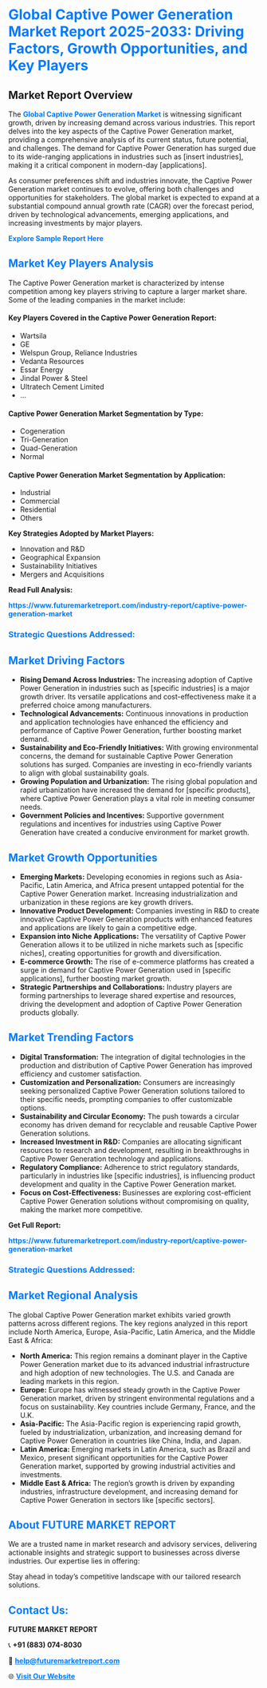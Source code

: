 <h1 style="color: #007BFF;">Global Captive Power Generation Market Report 2025-2033: Driving Factors, Growth Opportunities, and Key Players</h1>

<section id="overview">
<h2>Market Report Overview</h2>
<p>The <a href="https://www.futuremarketreport.com/industry-report/captive-power-generation-market" style="color: #007BFF; text-decoration: none;"><strong>Global Captive Power Generation Market</strong></a> is witnessing significant growth, driven by increasing demand across various industries. This report delves into the key aspects of the Captive Power Generation market, providing a comprehensive analysis of its current status, future potential, and challenges. The demand for Captive Power Generation has surged due to its wide-ranging applications in industries such as [insert industries], making it a critical component in modern-day [applications].</p>
<p>As consumer preferences shift and industries innovate, the Captive Power Generation market continues to evolve, offering both challenges and opportunities for stakeholders. The global market is expected to expand at a substantial compound annual growth rate (CAGR) over the forecast period, driven by technological advancements, emerging applications, and increasing investments by major players.</p>
</section>

<section id="overview">
<p><a href="https://www.futuremarketreport.com/request-sample/reportId=64084" style="color: #007BFF; text-decoration: none;"><strong>Explore Sample Report Here</strong></a></p>
</section>

<section id="key-players">
<h2 style="color: #007BFF;">Market Key Players Analysis</h2>
<p>The Captive Power Generation market is characterized by intense competition among key players striving to capture a larger market share. Some of the leading companies in the market include:</p>
<h4>Key Players Covered in the Captive Power Generation Report:</h4>
<ul><li>Wartsila</li><li>GE</li><li>Welspun Group, Reliance Industries</li><li>Vedanta Resources</li><li>Essar Energy</li><li>Jindal Power &amp; Steel</li><li>Ultratech Cement Limited</li><li>...</li></ul>
<h4>Captive Power Generation Market Segmentation by Type:</h4>
<ul><li>Cogeneration</li><li>Tri-Generation</li><li>Quad-Generation</li><li>Normal</li></ul>

<h4>Captive Power Generation Market Segmentation by Application:</h4>
<ul><li>Industrial</li><li>Commercial</li><li>Residential</li><li>Others</li></ul>
<p><strong>Key Strategies Adopted by Market Players:</strong></p>
<ul>
<li>Innovation and R&D</li>
<li>Geographical Expansion</li>
<li>Sustainability Initiatives</li>
<li>Mergers and Acquisitions</li>
</ul>
</section>

<section>
<p><strong>Read Full Analysis: </strong></p><a href="https://www.futuremarketreport.com/industry-report/captive-power-generation-market" style="color: #007BFF; text-decoration: none;"><strong>https://www.futuremarketreport.com/industry-report/captive-power-generation-market</strong></a>
<h3 style="color: #007BFF;">Strategic Questions Addressed:</h3>
</section>

<section id="driving-factors">
<h2 style="color: #007BFF;">Market Driving Factors</h2>
<ul>
<li><strong>Rising Demand Across Industries:</strong> The increasing adoption of Captive Power Generation in industries such as [specific industries] is a major growth driver. Its versatile applications and cost-effectiveness make it a preferred choice among manufacturers.</li>
<li><strong>Technological Advancements:</strong> Continuous innovations in production and application technologies have enhanced the efficiency and performance of Captive Power Generation, further boosting market demand.</li>
<li><strong>Sustainability and Eco-Friendly Initiatives:</strong> With growing environmental concerns, the demand for sustainable Captive Power Generation solutions has surged. Companies are investing in eco-friendly variants to align with global sustainability goals.</li>
<li><strong>Growing Population and Urbanization:</strong> The rising global population and rapid urbanization have increased the demand for [specific products], where Captive Power Generation plays a vital role in meeting consumer needs.</li>
<li><strong>Government Policies and Incentives:</strong> Supportive government regulations and incentives for industries using Captive Power Generation have created a conducive environment for market growth.</li>
</ul>
</section>

<section id="growth-opportunities">
<h2 style="color: #007BFF;">Market Growth Opportunities</h2>
<ul>
<li><strong>Emerging Markets:</strong> Developing economies in regions such as Asia-Pacific, Latin America, and Africa present untapped potential for the Captive Power Generation market. Increasing industrialization and urbanization in these regions are key growth drivers.</li>
<li><strong>Innovative Product Development:</strong> Companies investing in R&D to create innovative Captive Power Generation products with enhanced features and applications are likely to gain a competitive edge.</li>
<li><strong>Expansion into Niche Applications:</strong> The versatility of Captive Power Generation allows it to be utilized in niche markets such as [specific niches], creating opportunities for growth and diversification.</li>
<li><strong>E-commerce Growth:</strong> The rise of e-commerce platforms has created a surge in demand for Captive Power Generation used in [specific applications], further boosting market growth.</li>
<li><strong>Strategic Partnerships and Collaborations:</strong> Industry players are forming partnerships to leverage shared expertise and resources, driving the development and adoption of Captive Power Generation products globally.</li>
</ul>
</section>

<section id="trending-factors">
<h2 style="color: #007BFF;">Market Trending Factors</h2>
<ul>
<li><strong>Digital Transformation:</strong> The integration of digital technologies in the production and distribution of Captive Power Generation has improved efficiency and customer satisfaction.</li>
<li><strong>Customization and Personalization:</strong> Consumers are increasingly seeking personalized Captive Power Generation solutions tailored to their specific needs, prompting companies to offer customizable options.</li>
<li><strong>Sustainability and Circular Economy:</strong> The push towards a circular economy has driven demand for recyclable and reusable Captive Power Generation solutions.</li>
<li><strong>Increased Investment in R&D:</strong> Companies are allocating significant resources to research and development, resulting in breakthroughs in Captive Power Generation technology and applications.</li>
<li><strong>Regulatory Compliance:</strong> Adherence to strict regulatory standards, particularly in industries like [specific industries], is influencing product development and quality in the Captive Power Generation market.</li>
<li><strong>Focus on Cost-Effectiveness:</strong> Businesses are exploring cost-efficient Captive Power Generation solutions without compromising on quality, making the market more competitive.</li>
</ul>
</section>

<section>
<p><strong>Get Full Report: </strong></p><a href="https://www.futuremarketreport.com/industry-report/captive-power-generation-market" style="color: #007BFF; text-decoration: none;"><strong>https://www.futuremarketreport.com/industry-report/captive-power-generation-market</strong></a>
<h3 style="color: #007BFF;">Strategic Questions Addressed:</h3>
</section>


<section id="regional-analysis">
<h2 style="color: #007BFF;">Market Regional Analysis</h2>
<p>The global Captive Power Generation market exhibits varied growth patterns across different regions. The key regions analyzed in this report include North America, Europe, Asia-Pacific, Latin America, and the Middle East & Africa:</p>
<ul>
<li><strong>North America:</strong> This region remains a dominant player in the Captive Power Generation market due to its advanced industrial infrastructure and high adoption of new technologies. The U.S. and Canada are leading markets in this region.</li>
<li><strong>Europe:</strong> Europe has witnessed steady growth in the Captive Power Generation market, driven by stringent environmental regulations and a focus on sustainability. Key countries include Germany, France, and the U.K.</li>
<li><strong>Asia-Pacific:</strong> The Asia-Pacific region is experiencing rapid growth, fueled by industrialization, urbanization, and increasing demand for Captive Power Generation in countries like China, India, and Japan.</li>
<li><strong>Latin America:</strong> Emerging markets in Latin America, such as Brazil and Mexico, present significant opportunities for the Captive Power Generation market, supported by growing industrial activities and investments.</li>
<li><strong>Middle East & Africa:</strong> The region’s growth is driven by expanding industries, infrastructure development, and increasing demand for Captive Power Generation in sectors like [specific sectors].</li>
</ul>
</section>

<footer>
<h2 style="color: #007BFF;">About FUTURE MARKET REPORT</h2>
<p>We are a trusted name in market research and advisory services, delivering actionable insights and strategic support to businesses across diverse industries. Our expertise lies in offering:</p>

<p>Stay ahead in today’s competitive landscape with our tailored research solutions.</p>

<h2 style="color: #007BFF;">Contact Us:</h2>
<p><strong>FUTURE MARKET REPORT</strong></p>
<p>📞 <strong>+91 (883) 074-8030</strong></p>
<p>📧 <strong><a href="mailto:help@futuremarketreport.com" style="color: #007BFF;">help@futuremarketreport.com</a></strong></p>
<p>🌐 <strong><a href="https://www.futuremarketreport.com/" style="color: #007BFF;">Visit Our Website</a></strong></p>
</footer>